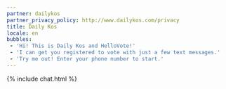 ```yaml
---
partner: dailykos
partner_privacy_policy: http://www.dailykos.com/privacy
title: Daily Kos
locale: en
bubbles:
 - 'Hi! This is Daily Kos and HelloVote!'
 - 'I can get you registered to vote with just a few text messages.'
 - 'Try me out! Enter your phone number to start.'
---
```

{% include chat.html %}




